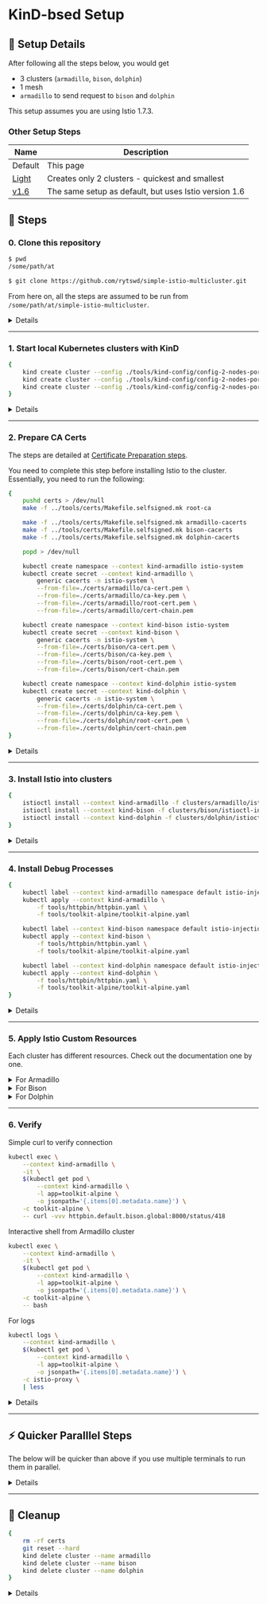 # KinD-bsed Setup

## 📝 Setup Details

After following all the steps below, you would get

- 3 clusters (`armadillo`, `bison`, `dolphin`)
- 1 mesh
- `armadillo` to send request to `bison` and `dolphin`

This setup assumes you are using Istio 1.7.3.

### Other Setup Steps

| Name    | Description                                           |
| ------- | ----------------------------------------------------- |
| Default | This page                                             |
| [Light] | Creates only 2 clusters - quickest and smallest       |
| [v1.6]  | The same setup as default, but uses Istio version 1.6 |

[light]: https://github.com/rytswd/simple-istio-multicluster/tree/main/docs/kind-based/light.md
[v1.6]: https://github.com/rytswd/simple-istio-multicluster/tree/main/docs/kind-based/v1.6.md

## 🐾 Steps

### 0. Clone this repository

```bash
$ pwd
/some/path/at

$ git clone https://github.com/rytswd/simple-istio-multicluster.git
```

From here on, all the steps are assumed to be run from `/some/path/at/simple-istio-multicluster`.

<details>
<summary>Details</summary>

This repository is mostly configuration files. Having the set of files all in directory structure makes it easier to see how multiple configurations work together.

Git repository is not necessarily a must-have. Although the clean-up step uses Git features, you could use either of the following commands for even simpler use cases:

```bash
# Shallow Git clone
git clone --depth 1 -b main https://github.com/rytswd/simple-istio-multicluster.git
```

```bash
# Simple curl without Git
{
    curl -sL -o simple-istio-multicluster.zip https://github.com/rytswd/simple-istio-multicluster/archive/main.zip
    unzip simple-istio-multicluster.zip
    cd simple-istio-multicluster-main.zip
}
```

</details>

---

### 1. Start local Kubernetes clusters with KinD

```bash
{
    kind create cluster --config ./tools/kind-config/config-2-nodes-port-32001.yaml --name armadillo
    kind create cluster --config ./tools/kind-config/config-2-nodes-port-32002.yaml --name bison
    kind create cluster --config ./tools/kind-config/config-2-nodes-port-32004.yaml --name dolphin
}
```

<details>
<summary>Details</summary>

KinD clusters are created with 3 almost identical configurations. The configuration ensures the Kubernetes version is v1.17 with 2 nodes in place (1 for control plane, 1 for worker).

The difference between the configuration is the open port setup. Because clusters needs to talk to each other, we need them to be externally available. With KinD, external IP does not get assigned by default, and for this demo, we are using NodePort for the entry points, effectively mocking the multi-network setup.

As you can see `istioctl-input.yaml` in each cluster, the NodePort used are:

- Armadillo will set up Istio IngressGateway with 32001 NodePort
- Bison will set up Istio IngressGateway with 32002 NodePort
- Dolphin will set up Istio IngressGateway with 32004 NodePort

</details>

---

### 2. Prepare CA Certs

The steps are detailed at [Certificate Preparation steps](https://github.com/rytswd/simple-istio-multicluster/tree/main/docs/cert-prep/README.md).

You need to complete this step before installing Istio to the cluster. Essentially, you need to run the following:

```bash
{
    pushd certs > /dev/null
    make -f ../tools/certs/Makefile.selfsigned.mk root-ca

    make -f ../tools/certs/Makefile.selfsigned.mk armadillo-cacerts
    make -f ../tools/certs/Makefile.selfsigned.mk bison-cacerts
    make -f ../tools/certs/Makefile.selfsigned.mk dolphin-cacerts

    popd > /dev/null

    kubectl create namespace --context kind-armadillo istio-system
    kubectl create secret --context kind-armadillo \
        generic cacerts -n istio-system \
        --from-file=./certs/armadillo/ca-cert.pem \
        --from-file=./certs/armadillo/ca-key.pem \
        --from-file=./certs/armadillo/root-cert.pem \
        --from-file=./certs/armadillo/cert-chain.pem

    kubectl create namespace --context kind-bison istio-system
    kubectl create secret --context kind-bison \
        generic cacerts -n istio-system \
        --from-file=./certs/bison/ca-cert.pem \
        --from-file=./certs/bison/ca-key.pem \
        --from-file=./certs/bison/root-cert.pem \
        --from-file=./certs/bison/cert-chain.pem

    kubectl create namespace --context kind-dolphin istio-system
    kubectl create secret --context kind-dolphin \
        generic cacerts -n istio-system \
        --from-file=./certs/dolphin/ca-cert.pem \
        --from-file=./certs/dolphin/ca-key.pem \
        --from-file=./certs/dolphin/root-cert.pem \
        --from-file=./certs/dolphin/cert-chain.pem
}
```

<details>
<summary>Details</summary>

If you do not create the certificate before Istio is installed to the cluster, Istio will fall back to use its own certificate. This will cause an issue when you try to use your custom cert later on. It's best to get the cert ready first - otherwise you will likely need to run through a bunch of restarts of Istio components to ensure the correct cert is picked up.

Each command is associated with some comments to clarify what they do:

```bash
{
    # Get into certs directory
    pushd certs > /dev/null

    # Create Root CA, which would then be used to sign Intermediate CAs.
    make -f ../tools/certs/Makefile.selfsigned.mk root-ca

    # Create Intermediate CA for each cluster. All clusters have their own
    # certs for security reason.
    make -f ../tools/certs/Makefile.selfsigned.mk armadillo-cacerts
    make -f ../tools/certs/Makefile.selfsigned.mk bison-cacerts
    make -f ../tools/certs/Makefile.selfsigned.mk dolphin-cacerts

    # Get back to previous directory
    popd > /dev/null

    # Create a secret `cacerts`, which is used by Istio.
    # Istio's component `istiod` will use this, and if there is no secret in
    # place before `istiod` starts up, it would fall back to use Istio's
    # default CA which is only menat to be used for testing.
    #
    # The below commands are for Armadillo cluster.
    kubectl create namespace --context kind-armadillo istio-system
    kubectl create secret --context kind-armadillo \
        generic cacerts -n istio-system \
        --from-file=./certs/armadillo/ca-cert.pem \
        --from-file=./certs/armadillo/ca-key.pem \
        --from-file=./certs/armadillo/root-cert.pem \
        --from-file=./certs/armadillo/cert-chain.pem
    #
    # The below commands are for Bison cluster.
    kubectl create namespace --context kind-bison istio-system
    kubectl create secret --context kind-bison \
        generic cacerts -n istio-system \
        --from-file=./certs/bison/ca-cert.pem \
        --from-file=./certs/bison/ca-key.pem \
        --from-file=./certs/bison/root-cert.pem \
        --from-file=./certs/bison/cert-chain.pem
    #
    # The below commands are for Dolphin cluster.
    kubectl create namespace --context kind-dolphin istio-system
    kubectl create secret --context kind-dolphin \
        generic cacerts -n istio-system \
        --from-file=./certs/dolphin/ca-cert.pem \
        --from-file=./certs/dolphin/ca-key.pem \
        --from-file=./certs/dolphin/root-cert.pem \
        --from-file=./certs/dolphin/cert-chain.pem
}
```

</details>

---

### 3. Install Istio into clusters

```bash
{
    istioctl install --context kind-armadillo -f clusters/armadillo/istioctl-input.yaml
    istioctl install --context kind-bison -f clusters/bison/istioctl-input.yaml
    istioctl install --context kind-dolphin -f clusters/dolphin/istioctl-input.yaml
}
```

<details>
<summary>Details</summary>

Install Istio into each cluster. Istio can be installed in a few ways, but `istioctl install` is the most standard way recommended by the official documentation. It is also possible to create a lengthy YAML definition, so that we can even have GitOps as a part of Istio installation.

As to the configurations, Armadillo and Bison have almost identical cluster setup. The main difference is the name used by various components (Ingress and Egress Gateways have `armadillo-` or `bison-` prefix, and so on). Also, as the previous step created the KinD cluster with different NodePort for Istio IngressGateway, you can see the corresponding port being used in `istioctl-input.yaml`.

</details>

---

### 4. Install Debug Processes

```bash
{
    kubectl label --context kind-armadillo namespace default istio-injection=enabled
    kubectl apply --context kind-armadillo \
        -f tools/httpbin/httpbin.yaml \
        -f tools/toolkit-alpine/toolkit-alpine.yaml

    kubectl label --context kind-bison namespace default istio-injection=enabled
    kubectl apply --context kind-bison \
        -f tools/httpbin/httpbin.yaml \
        -f tools/toolkit-alpine/toolkit-alpine.yaml

    kubectl label --context kind-dolphin namespace default istio-injection=enabled
    kubectl apply --context kind-dolphin \
        -f tools/httpbin/httpbin.yaml \
        -f tools/toolkit-alpine/toolkit-alpine.yaml
}
```

<details>
<summary>Details</summary>

There are 3 actions happening, and for 3 clusters (Armadillo, Bison, and Dolphin).

Firstly, `kubectl label namespace default istio-injection=enabled` marks that namespace (in this case `default` namespace) as Istio Sidecar enabled. This means any Pod that gets created in this namespace will go through Istio's MutatingWebhook, and Istio's Sidecar component (`istio-proxy`) will be embedded into the same Pod. Without this setup, you will need to add Sidecar separately by running `istioctl` commands, which may be ok for testing, but certainly not scalable.

Second action is to install the testing tools. `httpbin` is a nice Web server which can handle incoming HTTP request and return arbitrary output based on the input path. `toolkit-alpine` is a lightweight container which has a few tools useful for testing, such as `curl`, `dig`, etc. You can find the image definition in https://github.com/rytswd/docker-toolkit-images

</details>

---

### 5. Apply Istio Custom Resources

Each cluster has different resources. Check out the documentation one by one.

<details>
<summary>For Armadillo</summary>

#### 5.1. Add `istiocoredns` as a part of CoreDNS ConfigMap

```bash
{
    export ARMADILLO_ISTIOCOREDNS_CLUSTER_IP=$(kubectl get svc \
        --context kind-armadillo \
        -n istio-system \
        istiocoredns \
        -o jsonpath={.spec.clusterIP})
    echo $ARMADILLO_ISTIOCOREDNS_CLUSTER_IP
}
```

```sh
# OUTPUT
10.xx.xx.xx
```

```bash
{
    sed -i '' -e "s/REPLACE_WITH_ISTIOCOREDNS_CLUSTER_IP/$ARMADILLO_ISTIOCOREDNS_CLUSTER_IP/" \
        clusters/armadillo/coredns-configmap.yaml
    kubectl apply --context kind-armadillo \
        -f clusters/armadillo/armadillo-services.yaml \
        -f clusters/armadillo/coredns-configmap.yaml
}
```

```sh
# OUTPUT
Warning: kubectl apply should be used on resource created by either kubectl create --save-config or kubectl apply
configmap/coredns configured
```

<details>
<summary>Details</summary>

Istio's `istiocoredns` handles DNS lookup, and thus, you need to let Kubernetes know that `istiocoredns` gets the DNS request. Get the K8s Service cluster IP in `ARMADILLO_ISTIOCOREDNS_CLUSTER_IP` env variable, so that you can use that in `coredns-configmap.yaml` as the endpoint.

This will then be applied to `kube-system/coredns` ConfigMap. As KinD comes with CoreDNS as the default DNS and its own ConfigMap, you will see a warning about the original ConfigMap being overridden with the custom one. This is fine for testing, but you may want to carefully examine the DNS setup as that could have significant impact.

</details>

---

#### 5.2. Add ServiceEntry for Bison

Before completing this, make sure the cluster Bison is also started, and has completed Istio installation.

```bash
{
    export ARMADILLO_EGRESS_GATEWAY_ADDRESS=$(kubectl get svc \
        --context=kind-armadillo \
        -n istio-system \
        --selector=app=armadillo-multicluster-egressgateway \
        -o jsonpath='{.items[0].spec.clusterIP}')
    echo $ARMADILLO_EGRESS_GATEWAY_ADDRESS
    sed -i '' -e "s/REPLACE_WITH_EGRESS_GATEWAY_CLUSTER_IP/$ARMADILLO_EGRESS_GATEWAY_ADDRESS/g" \
        clusters/armadillo/bison-connections.yaml
}
```

```sh
# OUTPUT
10.xx.xx.xx
```

```bash
{
    export BISON_INGRESS_GATEWAY_ADDRESS=$(kubectl get svc \
        --context=kind-bison \
        -n istio-system \
        --selector=app=istio-ingressgateway \
        -o jsonpath='{.items[0].status.loadBalancer.ingress[0].ip}' 2>/dev/null || echo '172.18.0.1')
    echo $BISON_INGRESS_GATEWAY_ADDRESS
    {
        sed -i '' -e "s/REPLACE_WITH_BISON_INGRESS_GATEWAY_ADDRESS/$BISON_INGRESS_GATEWAY_ADDRESS/g" \
            clusters/armadillo/bison-connections.yaml
        if [[ $BISON_INGRESS_GATEWAY_ADDRESS == '172.18.0.1' ]]; then
            sed -i '' -e "s/15443 # Istio Ingress Gateway port/32002/" \
                clusters/armadillo/bison-connections.yaml
        fi
    }
}
```

```sh
# OUTPUT
172.18.0.1
```

```bash
kubectl apply --context kind-armadillo \
    -f clusters/armadillo/bison-connections.yaml
```

```sh
# OUTPUT
serviceentry.networking.istio.io/bison-services created
```

<details>
<summary>Details</summary>

**WARNING**: The current setup does NOT go through EgressGateway, and simply skips it. This needs further investigation.

There are 2 places that are being updated in a single file `clusters/armadillo/bison-connections.yaml`. The first one is for Armadillo's EgressGateway, and the second is for Bison's IngressGateway. This means the traffic follows the below pattern.

```
[ Armadillo Cluster]                                  Cluster Border                                         [ Bison Cluster]
                                                             |
App Container A ==> Istio Sidecar Proxy ==> Egress Gateway ==|==> Ingress Gateway ==> Istio Sidecar Proxy ==> App Container B
                                                             |
```

This means that, when you need App Container A to talk to App Container B on the other cluster, you need to provide 2 endpoints.

In order for 2 KinD clusters to talk to each other, the extra `sed` takes place to fallback to use `172.18.0.1` as endpoint address (which is a mapping outside of cluster), and because Bison's Ingress Gateway is set up with NodePort of `32002`, we replace the default port of `15443` with `32002`.

The command may look confusing, but the update is simple. If you cloned this repo at the step 0, you can easily see from git diff.

</details>

---

#### 5.3. Add ServiceEntry for Dolphin

Before completing this, make sure the cluster Dolphin is also started, and has completed Istio installation.

```bash
{
    export ARMADILLO_EGRESS_GATEWAY_ADDRESS=$(kubectl get svc \
        --context=kind-armadillo \
        -n istio-system \
        --selector=app=armadillo-multicluster-egressgateway \
        -o jsonpath='{.items[0].spec.clusterIP}')
    echo $ARMADILLO_EGRESS_GATEWAY_ADDRESS
    sed -i '' -e "s/REPLACE_WITH_EGRESS_GATEWAY_CLUSTER_IP/$ARMADILLO_EGRESS_GATEWAY_ADDRESS/g" \
        clusters/armadillo/dolphin-connections.yaml
}
```

```sh
# OUTPUT
10.xx.xx.xx
```

```bash
{
    export DOLPHIN_INGRESS_GATEWAY_ADDRESS=$(kubectl get svc \
        --context=kind-dolphin \
        -n istio-system \
        --selector=app=istio-ingressgateway \
        -o jsonpath='{.items[0].status.loadBalancer.ingress[0].ip}' 2>/dev/null || echo '172.18.0.1')
    echo $DOLPHIN_INGRESS_GATEWAY_ADDRESS
    {
        sed -i '' -e "s/REPLACE_WITH_DOLPHIN_INGRESS_GATEWAY_ADDRESS/$DOLPHIN_INGRESS_GATEWAY_ADDRESS/g" \
            clusters/armadillo/dolphin-connections.yaml
        if [[ $DOLPHIN_INGRESS_GATEWAY_ADDRESS == '172.18.0.1' ]]; then
            sed -i '' -e "s/15443 # Istio Ingress Gateway port/32004/" \
                clusters/armadillo/dolphin-connections.yaml
        fi
    }
}
```

```sh
# OUTPUT
172.18.0.1
```

```bash
kubectl apply --context kind-armadillo \
    -f clusters/armadillo/dolphin-connections.yaml
```

```sh
# OUTPUT
serviceentry.networking.istio.io/dolphin-services created
```

<details>
<summary>Details</summary>

To be updated

</details>

---

</details>

<details>
<summary>For Bison</summary>

```bash
kubectl apply --context kind-bison \
    -f clusters/bison/bison-services.yaml \
    -f clusters/bison/multicluster-setup.yaml
```

If you are using Istio v1.6, you will get an error from the above. You need to run the following command:

```bash
kubectl apply --context kind-bison \
    -f clusters/bison/multicluster-setup-1.6.yaml
```

<details>
<summary>Details</summary>

To be updated

</details>

</details>

<details>
<summary>For Dolphin</summary>

```bash
kubectl apply --context kind-dolphin \
    -f clusters/dolphin/dolphin-services.yaml \
    -f clusters/dolphin/multicluster-setup.yaml
```

If you are using Istio v1.6, you will get an error from the above. You need to run the following command:

```bash
kubectl apply --context kind-bison \
    -f clusters/bison/multicluster-setup-1.6.yaml
```

<details>
<summary>Details</summary>

To be updated

</details>

</details>

---

### 6. Verify

Simple curl to verify connection

```bash
kubectl exec \
    --context kind-armadillo \
    -it \
    $(kubectl get pod \
        --context kind-armadillo \
        -l app=toolkit-alpine \
        -o jsonpath='{.items[0].metadata.name}') \
    -c toolkit-alpine \
    -- curl -vvv httpbin.default.bison.global:8000/status/418
```

Interactive shell from Armadillo cluster

```bash
kubectl exec \
    --context kind-armadillo \
    -it \
    $(kubectl get pod \
        --context kind-armadillo \
        -l app=toolkit-alpine \
        -o jsonpath='{.items[0].metadata.name}') \
    -c toolkit-alpine \
    -- bash
```

For logs

```bash
kubectl logs \
    --context kind-armadillo \
    $(kubectl get pod \
        --context kind-armadillo \
        -l app=toolkit-alpine \
        -o jsonpath='{.items[0].metadata.name}') \
    -c istio-proxy \
    | less
```

<details>
<summary>Details</summary>

`kubectl exec -it` is used to execute some command from the main container deployed from 4. Install Debug Processes.

The verification uses `curl` to connect from Armadillo's "toolkit" to Bison's "httpbin". The address here `httpbin.default.bison.global` is intentionally different from the Istio's official guidance of `httpbin.default.global`, as this would be important if you need to connect more than 2 clusters to form the mesh. This address of `httpbin.default.bison.global` can be pretty much anything you want, as long as you have the proper conversion logic defined in the target cluster - in this case Bison.

_TODO: More to be added_

</details>

---

## ⚡️ Quicker Paralllel Steps

The below will be quicker than above if you use multiple terminals to run them in parallel.

<details>
<summary>Details</summary>

### Prep - run before all

```bash
{
    pushd certs > /dev/null

    make -f ../tools/certs/Makefile.selfsigned.mk root-ca

    make -f ../tools/certs/Makefile.selfsigned.mk armadillo-cacerts
    make -f ../tools/certs/Makefile.selfsigned.mk bison-cacerts
    make -f ../tools/certs/Makefile.selfsigned.mk dolphin-cacerts

    popd > /dev/null
}
```

### Bison

```bash
{
    kind create cluster --config ./tools/kind-config/config-1-node-port-32002.yaml --name bison

    kubectl create namespace --context kind-bison istio-system
    kubectl create secret --context kind-bison \
        generic cacerts -n istio-system \
        --from-file=./certs/bison/ca-cert.pem \
        --from-file=./certs/bison/ca-key.pem \
        --from-file=./certs/bison/root-cert.pem \
        --from-file=./certs/bison/cert-chain.pem

    istioctl install --context kind-bison -f clusters/bison/istioctl-input.yaml

    kubectl label --context kind-bison namespace default istio-injection=enabled
    kubectl apply --context kind-bison \
        -f tools/httpbin/httpbin.yaml \
        -f tools/toolkit-alpine/toolkit-alpine.yaml

    kubectl apply --context kind-bison \
        -f clusters/bison/bison-services.yaml \
        -f clusters/bison/multicluster-setup.yaml
}
```

### Dolphin

```bash
{
    kind create cluster --config ./tools/kind-config/config-1-node-port-32004.yaml --name dolphin

    kubectl create namespace --context kind-dolphin istio-system
    kubectl create secret --context kind-dolphin \
        generic cacerts -n istio-system \
        --from-file=./certs/dolphin/ca-cert.pem \
        --from-file=./certs/dolphin/ca-key.pem \
        --from-file=./certs/dolphin/root-cert.pem \
        --from-file=./certs/dolphin/cert-chain.pem

    istioctl install --context kind-dolphin -f clusters/dolphin/istioctl-input.yaml

    kubectl label --context kind-dolphin namespace default istio-injection=enabled
    kubectl apply --context kind-dolphin \
        -f tools/httpbin/httpbin.yaml \
        -f tools/toolkit-alpine/toolkit-alpine.yaml

    kubectl apply --context kind-dolphin \
        -f clusters/dolphin/dolphin-services.yaml \
        -f clusters/dolphin/multicluster-setup.yaml
}
```

### Armadillo

**NOTE**: Armadillo has a dependency to Bison and Dolphin, so set up those clusters first.

```bash
{
    kind create cluster --config ./tools/kind-config/config-1-node-port-32001.yaml --name armadillo

    kubectl create namespace --context kind-armadillo istio-system
    kubectl create secret --context kind-armadillo \
        generic cacerts -n istio-system \
        --from-file=./certs/armadillo/ca-cert.pem \
        --from-file=./certs/armadillo/ca-key.pem \
        --from-file=./certs/armadillo/root-cert.pem \
        --from-file=./certs/armadillo/cert-chain.pem

    istioctl install --context kind-armadillo -f clusters/armadillo/istioctl-input.yaml

    kubectl label --context kind-armadillo namespace default istio-injection=enabled
    kubectl apply --context kind-armadillo \
        -f tools/httpbin/httpbin.yaml \
        -f tools/toolkit-alpine/toolkit-alpine.yaml

    export ARMADILLO_ISTIOCOREDNS_CLUSTER_IP=$(kubectl get svc \
        --context kind-armadillo \
        -n istio-system \
        istiocoredns \
        -o jsonpath={.spec.clusterIP})
    sed -i '' -e "s/REPLACE_WITH_ISTIOCOREDNS_CLUSTER_IP/$ARMADILLO_ISTIOCOREDNS_CLUSTER_IP/" \
        clusters/armadillo/coredns-configmap.yaml
    kubectl apply --context kind-armadillo \
        -f clusters/armadillo/armadillo-services.yaml \
        -f clusters/armadillo/coredns-configmap.yaml

    export ARMADILLO_EGRESS_GATEWAY_ADDRESS=$(kubectl get svc \
        --context=kind-armadillo \
        -n istio-system \
        --selector=app=armadillo-multicluster-egressgateway \
        -o jsonpath='{.items[0].spec.clusterIP}')
    sed -i '' -e "s/REPLACE_WITH_EGRESS_GATEWAY_CLUSTER_IP/$ARMADILLO_EGRESS_GATEWAY_ADDRESS/g" \
        clusters/armadillo/bison-connections.yaml
    export BISON_INGRESS_GATEWAY_ADDRESS=$(kubectl get svc \
        --context=kind-bison \
        -n istio-system \
        --selector=app=istio-ingressgateway \
        -o jsonpath='{.items[0].status.loadBalancer.ingress[0].ip}' 2>/dev/null || echo '172.18.0.1')
    sed -i '' -e "s/REPLACE_WITH_BISON_INGRESS_GATEWAY_ADDRESS/$BISON_INGRESS_GATEWAY_ADDRESS/g" \
        clusters/armadillo/bison-connections.yaml
    if [[ $BISON_INGRESS_GATEWAY_ADDRESS == '172.18.0.1' ]]; then
        sed -i '' -e "s/15443 # Istio Ingress Gateway port/32002/" \
            clusters/armadillo/bison-connections.yaml
    fi
    kubectl apply --context kind-armadillo \
        -f clusters/armadillo/bison-connections.yaml

    export ARMADILLO_EGRESS_GATEWAY_ADDRESS=$(kubectl get svc \
        --context=kind-armadillo \
        -n istio-system \
        --selector=app=armadillo-multicluster-egressgateway \
        -o jsonpath='{.items[0].spec.clusterIP}')
    sed -i '' -e "s/REPLACE_WITH_EGRESS_GATEWAY_CLUSTER_IP/$ARMADILLO_EGRESS_GATEWAY_ADDRESS/g" \
        clusters/armadillo/dolphin-connections.yaml
    export DOLPHIN_INGRESS_GATEWAY_ADDRESS=$(kubectl get svc \
        --context=kind-dolphin \
        -n istio-system \
        --selector=app=istio-ingressgateway \
        -o jsonpath='{.items[0].status.loadBalancer.ingress[0].ip}' 2>/dev/null || echo '172.18.0.1')
    sed -i '' -e "s/REPLACE_WITH_DOLPHIN_INGRESS_GATEWAY_ADDRESS/$DOLPHIN_INGRESS_GATEWAY_ADDRESS/g" \
        clusters/armadillo/dolphin-connections.yaml
    if [[ $DOLPHIN_INGRESS_GATEWAY_ADDRESS == '172.18.0.1' ]]; then
        sed -i '' -e "s/15443 # Istio Ingress Gateway port/32004/" \
            clusters/armadillo/dolphin-connections.yaml
    fi
    kubectl apply --context kind-armadillo \
        -f clusters/armadillo/dolphin-connections.yaml
}
```

</details>

---

## 🧹 Cleanup

```bash
{
    rm -rf certs
    git reset --hard
    kind delete cluster --name armadillo
    kind delete cluster --name bison
    kind delete cluster --name dolphin
}
```

<details>
<summary>Details</summary>

Remove the entire `certs` directory, and `git reset --hard` to remove all the changes.

KinD clusters can be deleted with `kind delete cluster` - and you can provide `--name` to specify one.

As the above steps creates multiple clusters, this step makes sure to delete all.

Because all the Istio components are inside KinD cluster, deleting the cluster will remove everything that was generated / configured / deployed.

</details>
